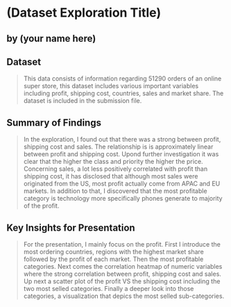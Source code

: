 # (Dataset Exploration Title)
## by (your name here)


## Dataset

> This data consists of information regarding 51290 orders of an online super store, this dataset includes various important variables including profit, shipping cost, countries, sales and market share. The dataset is included in the submission file.

## Summary of Findings

> In the exploration, I found out that there was a strong between profit, shipping cost and sales. The relationship is is approximately linear between profit and shipping cost. Upond further investigation it was clear that the higher the class and priority the higher the price. Concerning sales, a lot less positively correlated with profit than shipping cost, it has disclosed that although most sales were originated from the US, most profit actually come from APAC and EU markets. In addition to that, I discovered that the most profitable category is technology more specifically phones generate to majority of the profit.


## Key Insights for Presentation

> For the presentation, I mainly focus on the profit. First I introduce the most ordering countries, regions with the highest market share followed by the profit of each market. Then the most profitable categories. Next comes the correlation heatmap of numeric variables where the strong correlation between profit, shipping cost and sales. Up next a scatter plot of the profit VS the shipping cost including the two most selled categories. Finally a deeper look into those categories, a visualization that depics the most selled sub-categories.



